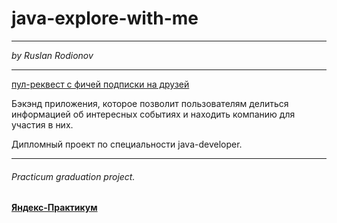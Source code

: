 # java-explore-with-me
___
_by Ruslan Rodionov_

---

[пул-реквест с фичей подписки на друзей](https://github.com/RodionovRL/java-explore-with-me/pull/5 
"пул-реквест с фичей подписки на друзей")

Бэкэнд приложения, которое позволит пользователям делиться информацией об интересных событиях и находить компанию для участия в них.

Дипломный проект по специальности java-developer.

___
###### Practicum graduation project.
#### [Яндекс-Практикум](https://practicum.yandex.ru/java-developer/)